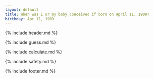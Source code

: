 ```yaml
---
layout: default
title: When was I or my baby conceived if born on April 11, 1909?
birthday: Apr 11, 1909
---
```


{% include header.md %}

{% include guess.md %}

{% include calculate.md %}

{% include safety.md %}

{% include footer.md %}




